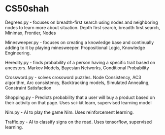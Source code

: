 # CS50shah

Degrees.py - focuses on breadth-first search using nodes and neighboring nodes to learn more about situation. Depth first search, breadth first search, Minimax, Frontier, Nodes

Minesweeper.py - focuses on creating a knowledge base and continually adding to it by playing minesweeper. Propositional Logic, Knowledge Engineering.

Heredity.py - finds probability of a person having a specific trait based on ancestors. Markov Models, Bayesian Networks, Conditional Probability

Crossword.py - solves crossword puzzles. Node Consistency, AC3 algorithm, Arc consistency, Backtracking models, Simulated Annealing, Constraint Satisfaction

Shopping.py - Predicts probability that a user will buy a product based on their activity on that page. Uses sci-kit learn, supervised learning model

Nim.py - AI to play the game Nim. Uses reinforcement learning.

Traffic.py - AI to classify signs on the road. Uses tensorflow, supervised learning.
